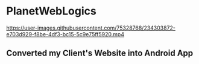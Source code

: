 
# PlanetWebLogics
https://user-images.githubusercontent.com/75328768/234303872-e703d929-f8be-4df3-bc15-5c9e75ff5920.mp4

## Converted my Client's Website into Android App

